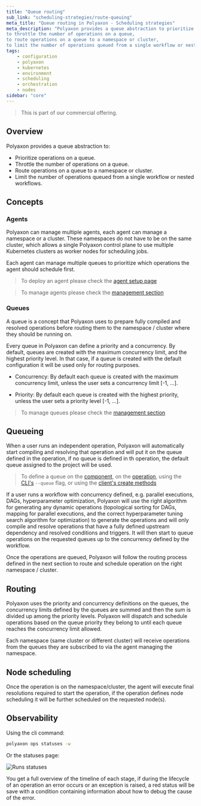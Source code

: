 ```yaml
---
title: "Queue routing"
sub_link: "scheduling-strategies/route-queuing"
meta_title: "Queue routing in Polyaxon - Scheduling strategies"
meta_description: "Polyaxon provides a queue abstraction to prioritize operations on a queue, 
to throttle the number of operations on a queue, 
to route operations on a queue to a namespace or cluster,
to limit the number of operations queued from a single workflow or nested workflows."
tags:
    - configuration
    - polyaxon
    - kubernetes
    - environment
    - scheduling
    - orchestration
    - nodes
sidebar: "core"
---
```


<blockquote class="commercial">This is part of our commercial offering.</blockquote>

## Overview

Polyaxon provides a queue abstraction to:
  * Prioritize operations on a queue.
  * Throttle the number of operations on a queue.
  * Route operations on a queue to a namespace or cluster.
  * Limit the number of operations queued from a single workflow or nested workflows.

## Concepts

### Agents

Polyaxon can manage multiple agents, each agent can manage a namespace or a cluster. These namespaces do not have to be on the same cluster, 
which allows a single Polyaxon control plane to use multiple Kubernetes clusters as worker nodes for scheduling jobs. 

Each agent can manage multiple queues to prioritize which operations the agent should schedule first.

> To deploy an agent please check the [agent setup page](/docs/setup/agent/)

> To manage agents please check the [management section](/docs/management/ui/agents/)

### Queues

A queue is a concept that Polyaxon uses to prepare fully compiled and resolved operations before routing them to the namespace / cluster where they should be running on.

Every queue in Polyaxon can define a priority and a concurrency. By default, queues are created with the maximum concurrency limit, and the highest priority level. 
In that case, if a queue is created with the default configuration it will be used only for routing purposes.

 * Concurrency: By default each queue is created with the maximum concurrency limit, unless the user sets a concurrency limit [-1, ...].

 * Priority: By default each queue is created with the highest priority, unless the user sets a priority level [-1, ...].
 
> To manage queues please check the [management section](/docs/management/ui/queues/)

## Queueing

When a user runs an independent operation, Polyaxon will automatically start compiling and resolving that operation and will put it on the queue defined in the operation, 
if no queue is defined in th operation, the default queue assigned to the project will be used.

> To define a queue on the [component](/docs/core/specification/component/#queue), 
  on the [operation](/docs/core/specification/operation/#queue),
  using the [CLI's](/docs/core/cli/run/) `--queue` flag, or using the [client's create methods](/docs/core/python-library/run-client/#create)

If a user runs a workflow with concurrency defined, e.g. parallel executions, DAGs, hyperparameter optimization, 
Polyaxon will use the right algorithm for generating any dynamic operations 
(topological sorting for DAGs, mapping for parallel executions, and the correct hyperparameter tuning search algorithm for optimization) 
to generate the operations and will only compile and resolve operations that have a fully defined upstream dependency and resolved conditions and triggers. 
It will then start to queue operations on the requested queues up to the concurrency defined by the workflow. 

Once the operations are queued, Polyaxon will follow the routing process defined in the next section to route and schedule operation on the right namespace / cluster.


## Routing

Polyaxon uses the priority and concurrency definitions on the queues, the concurrency limits defined by the queues are summed and then the sum is divided 
up among the priority levels.
Polyaxon will dispatch and schedule operations based on the queue priority they belong to until each queue reaches the concurrency limit allowed.

Each namespace (same cluster or different cluster) will receive operations from the queues they are subscribed to via the agent managing the namespace.

## Node scheduling

Once the operation is on the namespace/cluster, the agent will execute final resolutions required to start the operation, 
if the operation defines node scheduling it will be further scheduled on the requested node(s).

## Observability

Using the cli command:
 
```bash
polyaxon ops statuses -w
```

Or the statuses page:

![Runs statuses](../../../../content/images/dashboard/runs/statuses.png)

You get a full overview of the timeline of each stage, if during the lifecycle of an operation an error 
occurs or an exception is raised, 
a red status will be save with a condition containing information about how to debug the cause of the error. 
